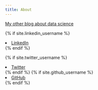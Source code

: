 ```yaml
---
title: About
---
```


<link rel="stylesheet" href="//maxcdn.bootstrapcdn.com/font-awesome/4.3.0/css/font-awesome.min.css">

[My other blog about data science](www.subsubroutine.com)

{% if site.linkedin_username %}
  <li>
    <a href="https://au.linkedin.com/in/{{ site.linkedin_username }}">
      <i class="fa fa-linkedin"></i> LinkedIn
    </a>
  </li>
{% endif %}

{% if site.twitter_username %}
  <li>
    <a href="https://twitter.com/{{ site.twitter_username }}">
      <i class="fa fa-twitter"></i> Twitter
    </a>
  </li>
{% endif %}
{% if site.github_username %}
  <li>
    <a href="https://github.com/{{ site.github_username }}">
      <i class="fa fa-github"></i> GitHub
    </a>
  </li>
{% endif %}
</ul>
